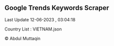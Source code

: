 

## Google Trends Keywords Scraper 
 
Last Update 12-06-2023 , 03:04:18

Country List :
VIETNAM.json



© Abdul Muttaqin 
